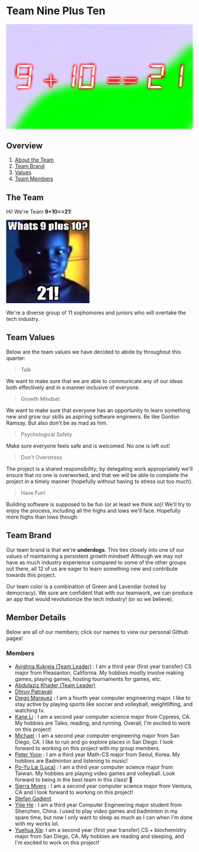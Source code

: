 # Team Nine Plus Ten 
![9 + 10 == 21 Banner](/admin/branding/banner.jpg)

## Overview
1. [About the Team](#the-team)
2. [Team Brand](#team-brand)
3. [Values](#team-values)
4. [Team Members](#member-details)

## The Team
Hi! We're Team **9+10==21**! 

![Our Team](/admin/src/9+10.jpeg)

We're a diverse group of 11 sophomores and juniors who will overtake the tech industry.

## Team Values
Below are the team values we have decided to abide by throughout this quarter:

> Talk

We want to make sure that we are able to communicate any of our ideas both effectively and in a manner inclusive of everyone.
> Growth Mindset

We want to make sure that everyone has an opportunity to learn something new and grow our skills as aspiring software engineers. Be like Gordon Ramsay. But also don't be as mad as him.

> Psychological Safety

Make sure everyone feels safe and is welcomed. No one is left out!
> Don't Overstress

The project is a shared responsibility; by delegating work appropriately we'll ensure that no one is overworked, and that we will be able to complete the project in a timely manner (hopefully without having to stress out too much).
> Have Fun!

Building software is supposed to be fun (or at least we think so)! We'll try to enjoy the process, including all the highs and lows we'll face. Hopefully more highs than lows though.

## Team Brand
Our team brand is that we're **underdogs**. This ties closely into one of our values of maintaining a persistent growth mindset! Although we may not have as much industry experience compared to some of the other groups out there, all 12 of us are eager to learn something new and contribute towards this project.

Our team color is a combination of Green and Lavendar (voted by democracy). We sure are confident that with our teamwork, we can produce an app that would revolutionize the tech industry! (or so we believe).

## Member Details
Below are all of our members; click our names to view our personal Github pages!

### Members
- [Avighna Kukreja (Team Leader)](https://github.com/IceGawd) : I am a third year (first year transfer) CS major from Pleasanton, California. My hobbies mostly involve making games, playing games, hosting tournaments for games, etc. 
- [Abdulaziz Khader (Team Leader)](https://github.com/AbdulazizKhader)
- [Dhruv Patravali](https://github.com/dpatravaliUCSD)
- [Diego Marquez](https://github.com/evawlve) : I am a fourth year computer engineering major. I like to stay active by playing sports like soccer and volleyball, weightlifting, and watching tv.
- [Kane Li](https://github.com/Li-Kane) : I am a second year computer science major from Cypress, CA. My hobbies are Taiko, reading, and running. Overall, I'm excited to work on this project! 
- [Michael](https://github.com/mdimapilis) : I am a second year computer engineering major from San Diego, CA. I like to run and go explore places in San Diego. I look forward to working on this project with my group members.
- [Peter Yoon](https://github.com/peterjhyoon) : I am a third year Math-CS major from Seoul, Korea. My hobbies are Badminton and listening to music!
- [Po-Yu Lai (Luca)](https://github.com/Astraeven0502) :  I am a third year computer science major from Taiwan. My hobbies are playing video games and volleyball. Look forward to being in the best team in this class! :muscle:
- [Sierra Myers](https://github.com/sierra392) : I am a second year computer science major from Ventura, CA and I look forward to working on this project!
- [Stefan Gadient](https://github.com/ssgadient)
- [Yijie He](https://github.com/HenoHyj) : I am a third year Computer Engineering major student from Shenzhen, China. I used to play video games and badminton in my spare time, but now I only want to sleep as much as I can when I'm done with my works lol.
- [Yuehua Xie](https://github.com/yue-hua-x): I am a second year (first year transfer) CS + biochemistry major from San Diego, CA. My hobbies are reading and sleeping, and I'm excited to work on this project!

